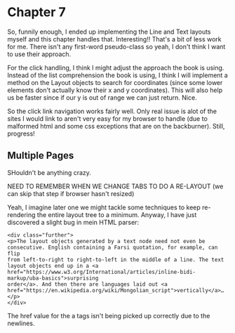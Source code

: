 
# Chapter 7

So, funnily enough, I ended up implementing the Line and Text layouts myself and this chapter handles that. Interesting!! That's a bit of less work for me. There isn't any first-word pseudo-class so yeah, I don't think I want to use their approach. 

For the click handling, I think I might adjust the approach the book is using. Instead of the list comprehension the book is using, I think I will implement a method on the Layout objects to search for coordinates (since some lower elements don't actually know their x and y coordinates). This will also help us be faster since if our y is out of range we can just return. Nice. 

So the click link navigation works fairly well. Only real issue is alot of the sites I would link to aren't very easy for my browser to handle (due to malformed html and some css exceptions that are on the backburner). Still, progress!

## Multiple Pages 

SHouldn't be anything crazy. 


NEED TO REMEMBER WHEN WE CHANGE TABS TO DO A RE-LAYOUT (we can skip that step if browser hasn't resized)

Yeah, I imagine later one we might tackle some techniques to keep re-rendering the entire layout tree to a minimum. Anyway, I have just discovered a slight bug in mein HTML parser:

```
<div class="further">
<p>The layout objects generated by a text node need not even be
consecutive. English containing a Farsi quotation, for example, can flip
from left-to-right to right-to-left in the middle of a line. The text
layout objects end up in a <a
href="https://www.w3.org/International/articles/inline-bidi-markup/uba-basics">surprising
order</a>. And then there are languages laid out <a
href="https://en.wikipedia.org/wiki/Mongolian_script">vertically</a>…</p>
</div>
```
The href value for the a tags isn't being picked up correctly due to the newlines. 
